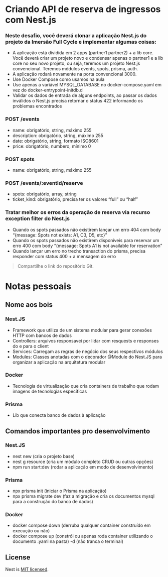 # Criando API de reserva de ingressos com Nest.js

### Neste desafio, você deverá clonar a aplicação Nest.js do projeto da Imersão Full Cycle e implementar algumas coisas:

- A aplicação está dividida em 2 apps (partner1 partner2) + a lib core. Você deverá criar um projeto novo e condensar apenas o partner1 e a lib core no seu novo projeto, ou seja, teremos um projeto Nest.js convencional. Teremos módulos events, spots, prisma, auth.
- A aplicação rodará novamente na porta convencional 3000.
- Use Docker Compose como usamos na aula
- Use apenas a variável MYSQL_DATABASE no docker-compose.yaml em vez do docker-entrypoint-initdb.d
- Validar os dados de entrada de alguns endpoints, ao passar os dados inválidos o Nest.js precisa retornar o status 422 informando os problemas encontrados

### POST /events

- name: obrigatório, string, máximo 255
- description: obrigatório, string, máximo 255
- date: obrigatório, string, formato ISO8601
- price: obrigatório, numbero, mínimo 0

### POST spots

- name: obrigatório, string, máximo 255

### POST /events/:eventId/reserve

- spots: obrigatório, array, string
- ticket_kind: obrigatório, precisa ter os valores “full” ou “half”

### Tratar melhor os erros da operação de reserva via recurso exception filter do Nest.js

- Quando os spots passados não existirem lançar um erro 404 com body “{message: Spots not exists: A1, C3, D5, etc}”
- Quando os spots passados não existirem disponíveis para reservar um erro 400 com body “{message: Spots A1 is not available for reservation”
- Quando lançar um erro no trecho transaction do prisma, precisa responder com status 400 + a mensagem do erro

>Compartilhe o link do repositório Git.

# Notas pessoais
## Nome aos bois
### Nest.JS
- Framework que utiliza de um sistema modular para gerar conexões HTTP com bancos de dados
- Controllers: arquivos responsavei por lidar com resquests e responses do e para o client
- Services: Carregam as regras de negócio dos seus respectivos módulos
- Modules: Classes anotadas com o decorador @Module do Nest.JS para organizar a aplicação na arquitetura modular

### Docker
- Tecnologia de virtualização que cria containers de trabalho que rodam imagens de tecnologias específicas

### Prisma
- Lib que conecta banco de dados à aplicação

## Comandos importantes pro desenvolvimento
### Nest.JS
- nest new (cria o projeto base)
- nest g resource (cria um módulo completo CRUD ou outras opções)
- npm run start:dev (rodar a aplicação em modo de desenvolvimento)

### Prisma
- npx prisma init (iniciar o Prisma na aplicação)
- npx prisma migrate dev (faz a migração e cria os documentos mysql para a construção do banco de dados)

### Docker
- docker compose down (derruba qualquer container construído em execução ou não)
- docker compose up (constrói ou apenas roda container utilizando o documento .yaml na pasta) -d (não tranca o terminal)

## License

Nest is [MIT licensed](LICENSE).
